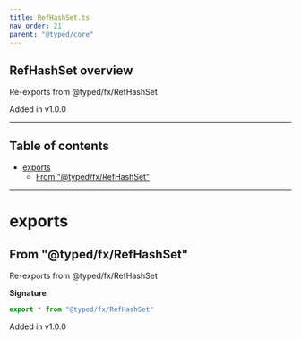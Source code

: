 ```yaml
---
title: RefHashSet.ts
nav_order: 21
parent: "@typed/core"
---
```


## RefHashSet overview

Re-exports from @typed/fx/RefHashSet

Added in v1.0.0

---

<h2 class="text-delta">Table of contents</h2>

- [exports](#exports)
  - [From "@typed/fx/RefHashSet"](#from-typedfxrefhashset)

---

# exports

## From "@typed/fx/RefHashSet"

Re-exports from @typed/fx/RefHashSet

**Signature**

```ts
export * from "@typed/fx/RefHashSet"
```

Added in v1.0.0
